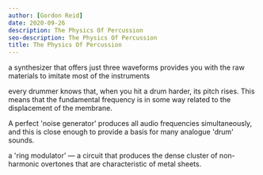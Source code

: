 ```yaml
---
author: [Gordon Reid]
date: 2020-09-26
description: The Physics Of Percussion
seo-description: The Physics Of Percussion
title: The Physics Of Percussion
---
```


a synthesizer that offers just three waveforms provides you with the raw materials to imitate most of the instruments

every drummer knows that, when you hit a drum harder, its pitch rises. This means that the fundamental frequency is in some way related to the displacement of the membrane.

A perfect 'noise generator' produces all audio frequencies simultaneously, and this is close enough to provide a basis for many analogue 'drum' sounds.

a 'ring modulator' — a circuit that produces the dense cluster of non-harmonic overtones that are characteristic of metal sheets.
